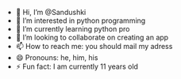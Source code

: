 - 👋 Hi, I’m @Sandushki
- 👀 I’m interested in python programming
- 🌱 I’m currently learning python pro
- 💞️ I’m looking to collaborate on creating an app
- 📫 How to reach me: you should mail my adress
- 😄 Pronouns: he, him, his
- ⚡ Fun fact: I am currently 11 years old

<!---
Sandushki/Sandushki is a ✨ special ✨ repository because its `README.md` (this file) appears on your GitHub profile.
You can click the Preview link to take a look at your changes.
--->

